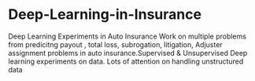 # Deep-Learning-in-Insurance
Deep Learning Experiments in Auto Insurance
Work on multiple problems from predicitng payout , total loss, subrogation, litigation, Adjuster assignment problems in auto insurance.Supervised & Unsupervised Deep learning experiments on data. Lots of attention on handling unstructured data
